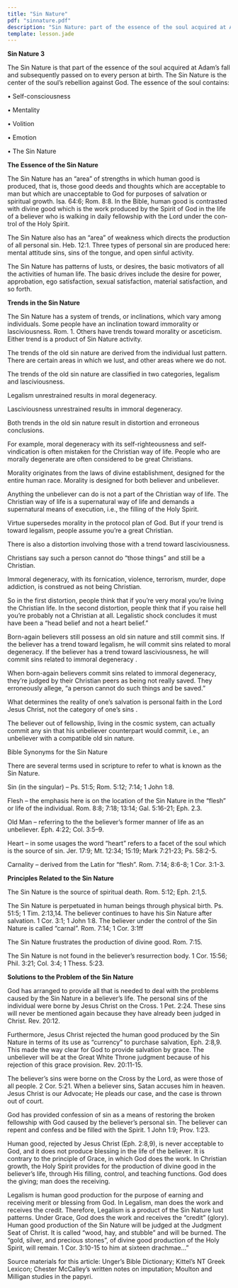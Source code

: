 ```yaml
---
title: "Sin Nature"
pdf: "sinnature.pdf"
description: "Sin Nature: part of the essence of the soul acquired at Adam's fall and passed on to every person at birth."
template: lesson.jade
---
```



**Sin Nature 3**

The Sin Nature is that part of the essence of the soul acquired at
Adam’s fall and subsequently passed on to every person at birth. The Sin
Nature is the center of the soul’s rebellion against God. The essence of
the soul contains:

• Self-consciousness

• Mentality

• Volition

• Emotion

• The Sin Nature

**The Essence of the Sin Nature**

The Sin Nature has an “area” of strengths in which human good is
produced, that is, those good deeds and thoughts which are ac­ceptable
to man but which are unacceptable to God for purposes of salvation or
spiritual growth. Isa. 64:6; Rom. 8:8. In the Bible, human good is
contrasted with divine good which is the work produced by the Spirit of
God in the life of a believer who is walking in daily fellowship with
the Lord under the con­trol of the Holy Spirit.

The Sin Nature also has an “area” of weakness which directs the
production of all personal sin. Heb. 12:1. Three types of per­sonal sin
are produced here: mental attitude sins, sins of the tongue, and open
sinful activ­ity.

The Sin Nature has patterns of lusts, or de­sires, the basic motivators
of all the activities of human life. The basic drives include the desire
for power, approbation, ego satisfac­tion, sexual satisfaction, material
satisfaction, and so forth.

**Trends in the Sin Nature**

The Sin Nature has a system of trends, or inclinations, which vary among
individuals. Some people have an inclination toward im­morality or
lasciviousness. Rom. 1. Others have trends toward morality or
asceticism. Either trend is a product of Sin Nature activ­ity.

The trends of the old sin nature are derived from the individual lust
pattern. There are cer­tain areas in which we lust, and other areas
where we do not.

The trends of the old sin nature are classi­fied in two categories,
legalism and lascivi­ousness.

Legalism unrestrained results in moral de­generacy.

Lasciviousness unrestrained results in im­moral degeneracy.

Both trends in the old sin nature result in distortion and erroneous
conclusions.

For example, moral degeneracy with its self-righteousness and
self-vindication is often mistaken for the Christian way of life. People
who are morally degenerate are often consid­ered to be great Christians.

Morality originates from the laws of divine establishment, designed for
the entire human race. Morality is designed for both believer and
unbeliever.

Anything the unbeliever can do is not a part of the Christian way of
life. The Christian way of life is a supernatural way of life and
demands a supernatural means of exe­cution, i.e., the filling of the
Holy Spirit.

Virtue supersedes morality in the protocol plan of God. But if your
trend is toward legal­ism, people assume you’re a great Christian.

There is also a distortion involving those with a trend toward
lasciviousness.

Christians say such a person cannot do “those things” and still be a
Christian.

Immoral degeneracy, with its fornication, violence, terrorism, murder,
dope addiction, is construed as not being Christian.

So in the first distortion, people think that if you’re very moral
you’re living the Christian life. In the second distortion, people think
that if you raise hell you’re probably not a Christian at all.
Legalistic shock concludes it must have been a “head belief and not a
heart belief.”

Born-again believers still possess an old sin nature and still commit
sins. If the be­liever has a trend toward legalism, he will commit sins
related to moral degeneracy. If the believer has a trend toward
lasciviousness, he will commit sins related to immoral degen­eracy .

When born-again believers commit sins re­lated to immoral degeneracy,
they’re judged by their Christian peers as being not really saved. They
erroneously allege, “a person cannot do such things and be saved.”

What determines the reality of one’s salva­tion is personal faith in the
Lord Jesus Christ, not the category of one’s sins .

The believer out of fellowship, living in the cosmic system, can
actually commit any sin that his unbeliever counterpart would commit,
i.e., an unbeliever with a compatible old sin nature.

Bible Synonyms for the Sin Nature

There are several terms used in scripture to refer to what is known as
the Sin Nature.

Sin (in the singular) – Ps. 51:5; Rom. 5:12; 7:14; 1 John 1:8.

Flesh – the emphasis here is on the location of the Sin Nature in the
“flesh” or life of the individual. Rom. 8:8; 7:18; 13:14; Gal. 5:16-21;
Eph. 2.3.

Old Man – referring to the the believer’s for­mer manner of life as an
unbeliever. Eph. 4:22; Col.   3:5–9.

Heart – in some usages the word “heart” refers to a facet of the soul
which is the source of sin. Jer. 17:9; Mt. 12:34; 15:19; Mark 7:21-23;
Ps. 58:2-5.

Carnality – derived from the Latin for “flesh”. Rom. 7:14; 8:6-8; 1 Cor.
3:1-3.

**Principles Related to the Sin Nature**

The Sin Nature is the source of spiritual death. Rom. 5:12; Eph. 2:1,5.

The Sin Nature is perpetuated in human beings through physical birth.
Ps. 51:5; 1 Tim. 2:13,14. The believer continues to have his Sin Nature
after salvation. 1 Cor. 3:1; 1 John 1:8. The believer under the con­trol
of the Sin Nature is called “carnal”. Rom. 7:14; 1 Cor. 3:1ff

The Sin Nature frustrates the production of divine good. Rom. 7:15.

The Sin Nature is not found in the believ­er’s resurrection body. 1 Cor.
15:56; Phil. 3:21; Col. 3:4; 1 Thess. 5:23.

**Solutions to the Problem of the Sin Nature**

God has arranged to provide all that is needed to deal with the problems
caused by the Sin Nature in a believer’s life. The per­sonal sins of the
individual were borne by Jesus Christ on the Cross. 1 Pet. 2:24. These
sins will never be mentioned again because they have already been judged
in Christ. Rev. 20:12.

Furthermore, Jesus Christ rejected the hu­man good produced by the Sin
Nature in terms of its use as “currency” to purchase salvation, Eph.
2:8,9. This made the way clear for God to provide salvation by grace.
The unbeliever will be at the Great White Throne judgment because of his
rejection of this grace provi­sion. Rev. 20:11-15.

The believer’s sins were borne on the Cross by the Lord, as were those
of all people. 2 Cor. 5:21. When a believer sins, Satan ac­cuses him in
heaven. Jesus Christ is our Advocate; He pleads our case, and the case
is thrown out of court.

God has provided confession of sin as a means of restoring the broken
fellowship with God caused by the believer’s personal sin. The believer
can repent and confess and be filled with the Spirit. 1 John 1:9;
Prov. 1:23.

Human good, rejected by Jesus Christ (Eph. 2:8,9), is never acceptable
to God, and it does not produce blessing in the life of the be­liever.
It is contrary to the principle of Grace, in which God does the work. In
Christian growth, the Holy Spirit provides for the pro­duction of divine
good in the believer’s life, through His filling, control, and teaching
functions. God does the giving; man does the receiving.

Legalism is human good production for the purpose of earning and
receiving merit or blessing from God. In Legalism, man does the work and
receives the credit. Therefore, Legalism is a product of the Sin Nature
lust patterns. Under Grace, God does the work and receives the “credit”
(glory). Human good production of the Sin Nature will be judged at the
Judgment Seat of Christ. It is called “wood, hay, and stubble” and will
be burned. The “gold, sil­ver, and precious stones”, of divine good
production of the Holy Spirit, will remain. 1 Cor. 3:10-15 to him at
sixteen drachmae…”

Source materials for this article: Unger’s Bible Dictionary; Kittel’s NT
Greek Lexicon; Chester McCalley’s written notes on imputation; Moulton
and Milligan studies in the papyri.

